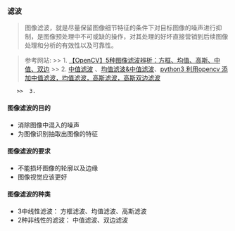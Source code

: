 ### 滤波
> 图像滤波，就是尽量保留图像细节特征的条件下对目标图像的噪声进行抑制，是图像预处理中不可或缺的操作，对其处理的好坏直接营销到后续图像处理和分析的有效性以及可靠性。

> 参考网站:
       >>  1. [【OpenCV】5种图像滤波辨析：方框、均值、高斯、中值、双边](https://blog.csdn.net/NoMasp/article/details/50218419) 
       >>  2. [中值滤波](https://blog.csdn.net/iracer/article/details/49384975) 、[均值滤波&中值滤波](https://blog.csdn.net/weixin_37720172/article/details/72627543)、[python3 利用opencv 添加中值滤波，均值滤波，高斯滤波，高斯双边滤波](https://blog.csdn.net/dgut_guangdian/article/details/78378896)

       >>  3. 


#### 图像滤波的目的
+ 消除图像中混入的噪声
+ 为图像识别抽取出图像的特征

#### 图像滤波的要求
+ 不能损坏图像的轮廓以及边缘
+ 图像视觉应该更好

#### 图像滤波的种类
+ 3中线性滤波：
    方框滤波、均值滤波、高斯滤波
+ 2种非线性的滤波：
    中值滤波、双边滤波






